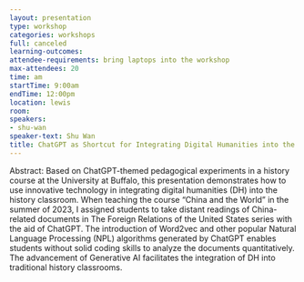 ```yaml
---
layout: presentation
type: workshop
categories: workshops
full: canceled
learning-outcomes: 
attendee-requirements: bring laptops into the workshop
max-attendees: 20
time: am
startTime: 9:00am
endTime: 12:00pm
location: lewis
room: 
speakers:
- shu-wan
speaker-text: Shu Wan
title: ChatGPT as Shortcut for Integrating Digital Humanities into the History Classroom
---
```

Abstract: Based on ChatGPT-themed pedagogical experiments in a history course at the University at Buffalo, this presentation demonstrates how to use innovative technology in integrating digital humanities (DH) into the history classroom. When teaching the course “China and the World” in the summer of 2023, I assigned students to take distant readings of China-related documents in The Foreign Relations of the United States series with the aid of ChatGPT. The introduction of Word2vec and other popular Natural Language Processing (NPL) algorithms generated by ChatGPT enables students without solid coding skills to analyze the documents quantitatively. The advancement of Generative AI facilitates the integration of DH into traditional history classrooms.
